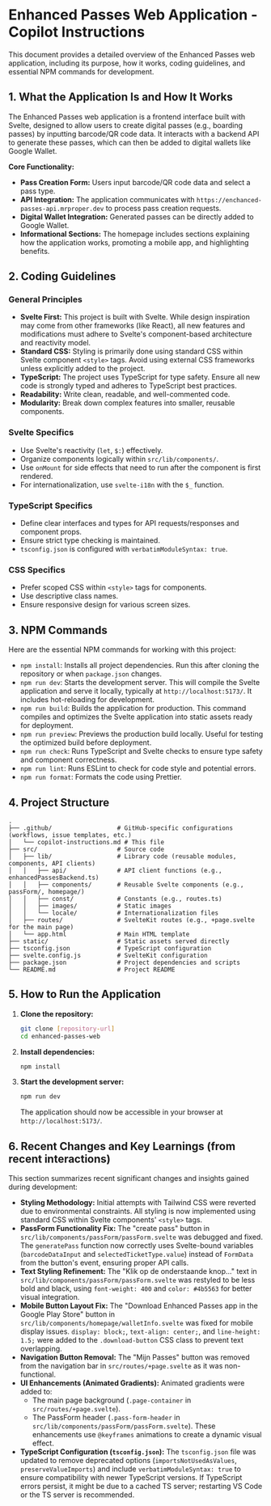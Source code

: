 # Enhanced Passes Web Application - Copilot Instructions

This document provides a detailed overview of the Enhanced Passes web application, including its purpose, how it works, coding guidelines, and essential NPM commands for development.

## 1. What the Application Is and How It Works

The Enhanced Passes web application is a frontend interface built with Svelte, designed to allow users to create digital passes (e.g., boarding passes) by inputting barcode/QR code data. It interacts with a backend API to generate these passes, which can then be added to digital wallets like Google Wallet.

**Core Functionality:**

- **Pass Creation Form:** Users input barcode/QR code data and select a pass type.
- **API Integration:** The application communicates with `https://enchanced-passes-api.mrproper.dev` to process pass creation requests.
- **Digital Wallet Integration:** Generated passes can be directly added to Google Wallet.
- **Informational Sections:** The homepage includes sections explaining how the application works, promoting a mobile app, and highlighting benefits.

## 2. Coding Guidelines

### General Principles

- **Svelte First:** This project is built with Svelte. While design inspiration may come from other frameworks (like React), all new features and modifications must adhere to Svelte's component-based architecture and reactivity model.
- **Standard CSS:** Styling is primarily done using standard CSS within Svelte component `<style>` tags. Avoid using external CSS frameworks unless explicitly added to the project.
- **TypeScript:** The project uses TypeScript for type safety. Ensure all new code is strongly typed and adheres to TypeScript best practices.
- **Readability:** Write clean, readable, and well-commented code.
- **Modularity:** Break down complex features into smaller, reusable components.

### Svelte Specifics

- Use Svelte's reactivity (`let`, `$:`) effectively.
- Organize components logically within `src/lib/components/`.
- Use `onMount` for side effects that need to run after the component is first rendered.
- For internationalization, use `svelte-i18n` with the `$_` function.

### TypeScript Specifics

- Define clear interfaces and types for API requests/responses and component props.
- Ensure strict type checking is maintained.
- `tsconfig.json` is configured with `verbatimModuleSyntax: true`.

### CSS Specifics

- Prefer scoped CSS within `<style>` tags for components.
- Use descriptive class names.
- Ensure responsive design for various screen sizes.

## 3. NPM Commands

Here are the essential NPM commands for working with this project:

- `npm install`: Installs all project dependencies. Run this after cloning the repository or when `package.json` changes.
- `npm run dev`: Starts the development server. This will compile the Svelte application and serve it locally, typically at `http://localhost:5173/`. It includes hot-reloading for development.
- `npm run build`: Builds the application for production. This command compiles and optimizes the Svelte application into static assets ready for deployment.
- `npm run preview`: Previews the production build locally. Useful for testing the optimized build before deployment.
- `npm run check`: Runs TypeScript and Svelte checks to ensure type safety and component correctness.
- `npm run lint`: Runs ESLint to check for code style and potential errors.
- `npm run format`: Formats the code using Prettier.

## 4. Project Structure

```
.
├── .github/                  # GitHub-specific configurations (workflows, issue templates, etc.)
│   └── copilot-instructions.md # This file
├── src/                      # Source code
│   ├── lib/                  # Library code (reusable modules, components, API clients)
│   │   ├── api/              # API client functions (e.g., enhancedPassesBackend.ts)
│   │   ├── components/       # Reusable Svelte components (e.g., passForm/, homepage/)
│   │   ├── const/            # Constants (e.g., routes.ts)
│   │   ├── images/           # Static images
│   │   └── locale/           # Internationalization files
│   ├── routes/               # SvelteKit routes (e.g., +page.svelte for the main page)
│   └── app.html              # Main HTML template
├── static/                   # Static assets served directly
├── tsconfig.json             # TypeScript configuration
├── svelte.config.js          # SvelteKit configuration
├── package.json              # Project dependencies and scripts
└── README.md                 # Project README
```

## 5. How to Run the Application

1.  **Clone the repository:**
    ```bash
    git clone [repository-url]
    cd enhanced-passes-web
    ```
2.  **Install dependencies:**
    ```bash
    npm install
    ```
3.  **Start the development server:**
    ```bash
    npm run dev
    ```
    The application should now be accessible in your browser at `http://localhost:5173/`.

## 6. Recent Changes and Key Learnings (from recent interactions)

This section summarizes recent significant changes and insights gained during development:

- **Styling Methodology:** Initial attempts with Tailwind CSS were reverted due to environmental constraints. All styling is now implemented using standard CSS within Svelte components' `<style>` tags.
- **PassForm Functionality Fix:** The "create pass" button in `src/lib/components/passForm/passForm.svelte` was debugged and fixed. The `generatePass` function now correctly uses Svelte-bound variables (`barcodeDataInput` and `selectedTicketType.value`) instead of `FormData` from the button's event, ensuring proper API calls.
- **Text Styling Refinement:** The "Klik op de onderstaande knop..." text in `src/lib/components/passForm/passForm.svelte` was restyled to be less bold and black, using `font-weight: 400` and `color: #4b5563` for better visual integration.
- **Mobile Button Layout Fix:** The "Download Enhanced Passes app in the Google Play Store" button in `src/lib/components/homepage/walletInfo.svelte` was fixed for mobile display issues. `display: block;`, `text-align: center;`, and `line-height: 1.5;` were added to the `.download-button` CSS class to prevent text overlapping.
- **Navigation Button Removal:** The "Mijn Passes" button was removed from the navigation bar in `src/routes/+page.svelte` as it was non-functional.
- **UI Enhancements (Animated Gradients):** Animated gradients were added to:
  - The main page background (`.page-container` in `src/routes/+page.svelte`).
  - The PassForm header (`.pass-form-header` in `src/lib/components/passForm/passForm.svelte`).
    These enhancements use `@keyframes` animations to create a dynamic visual effect.
- **TypeScript Configuration (`tsconfig.json`):** The `tsconfig.json` file was updated to remove deprecated options (`importsNotUsedAsValues`, `preserveValueImports`) and include `verbatimModuleSyntax: true` to ensure compatibility with newer TypeScript versions. If TypeScript errors persist, it might be due to a cached TS server; restarting VS Code or the TS server is recommended.
